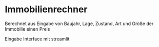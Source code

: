 # Immobilienrechner
Berechnet aus Eingabe von Baujahr, Lage, Zustand, Art und Größe der Immobilie einen Preis

Eingabe Interface mit streamlit
